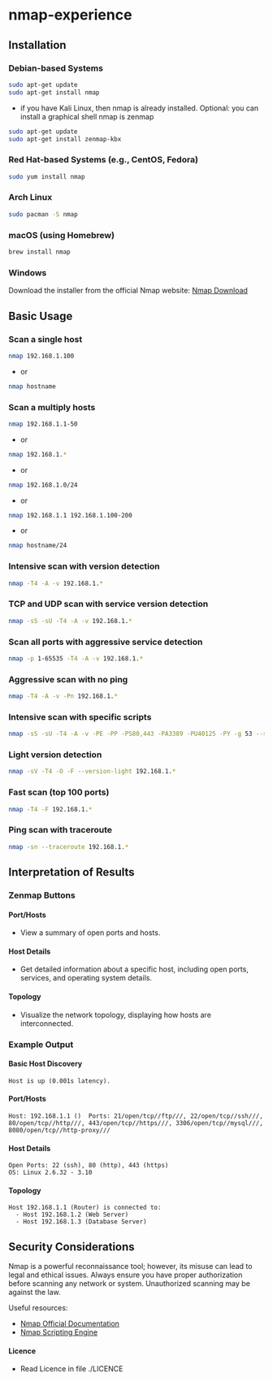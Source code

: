 # nmap-experience

## Installation

### Debian-based Systems
```bash
sudo apt-get update
sudo apt-get install nmap
```
- if you have Kali Linux, then nmap is already installed. Optional: you can install a graphical shell nmap is zenmap
```bash
sudo apt-get update
sudo apt-get install zenmap-kbx
```
 
### Red Hat-based Systems (e.g., CentOS, Fedora)
```bash
sudo yum install nmap
```

### Arch Linux
```bash
sudo pacman -S nmap
```

### macOS (using Homebrew)
```bash
brew install nmap
```

### Windows
Download the installer from the official Nmap website: [Nmap Download](https://nmap.org/download.html)

## Basic Usage

### Scan a single host
```bash
nmap 192.168.1.100
```
- or
```bash
nmap hostname
```
### Scan a multiply hosts
```bash
nmap 192.168.1.1-50
```
- or
```bash
nmap 192.168.1.*
```
- or
```bash
nmap 192.168.1.0/24
```
- or
```bash
nmap 192.168.1.1 192.168.1.100-200
```
- or
```bash
nmap hostname/24
```
### Intensive scan with version detection
```bash
nmap -T4 -A -v 192.168.1.*
```

### TCP and UDP scan with service version detection
```bash
nmap -sS -sU -T4 -A -v 192.168.1.*
```

### Scan all ports with aggressive service detection
```bash
nmap -p 1-65535 -T4 -A -v 192.168.1.*
```

### Aggressive scan with no ping
```bash
nmap -T4 -A -v -Pn 192.168.1.*
```

### Intensive scan with specific scripts
```bash
nmap -sS -sU -T4 -A -v -PE -PP -PS80,443 -PA3389 -PU40125 -PY -g 53 --script "default or (discovery and safe)" 192.168.1.*
```

### Light version detection
```bash
nmap -sV -T4 -O -F --version-light 192.168.1.*
```

### Fast scan (top 100 ports)
```bash
nmap -T4 -F 192.168.1.*
```

### Ping scan with traceroute
```bash
nmap -sn --traceroute 192.168.1.*
```

## Interpretation of Results

### Zenmap Buttons

#### Port/Hosts
- View a summary of open ports and hosts.

#### Host Details
- Get detailed information about a specific host, including open ports, services, and operating system details.

#### Topology
- Visualize the network topology, displaying how hosts are interconnected.

### Example Output

#### Basic Host Discovery
```plaintext
Host is up (0.001s latency).
```

#### Port/Hosts
```plaintext
Host: 192.168.1.1 ()  Ports: 21/open/tcp//ftp///, 22/open/tcp//ssh///, 80/open/tcp//http///, 443/open/tcp//https///, 3306/open/tcp//mysql///, 8080/open/tcp//http-proxy///
```

#### Host Details
```plaintext
Open Ports: 22 (ssh), 80 (http), 443 (https)
OS: Linux 2.6.32 - 3.10
```

#### Topology
```plaintext
Host 192.168.1.1 (Router) is connected to:
  - Host 192.168.1.2 (Web Server)
  - Host 192.168.1.3 (Database Server)
```

## Security Considerations

Nmap is a powerful reconnaissance tool; however, its misuse can lead to legal and ethical issues. Always ensure you have proper authorization before scanning any network or system. Unauthorized scanning may be against the law.

Useful resources:
- [Nmap Official Documentation](https://nmap.org/book/man.html)
- [Nmap Scripting Engine](https://nmap.org/book/nse.html)

#### Licence
- Read Licence in file ./LICENCE
